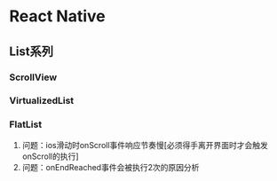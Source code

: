# React Native

## List系列
### ScrollView
### VirtualizedList
### FlatList
1. 问题：ios滑动时onScroll事件响应节奏慢[必须得手离开界面时才会触发onScroll的执行]
2. 问题：onEndReached事件会被执行2次的原因分析
